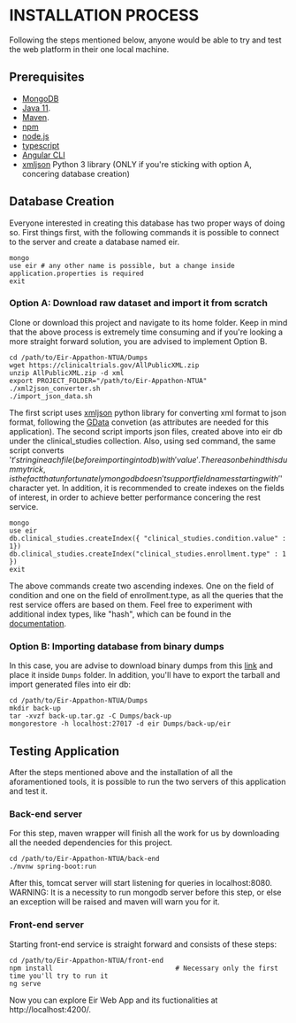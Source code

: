 # INSTALLATION PROCESS

Following the steps mentioned below, anyone would be able to try and test the web platform in their one local machine.

## Prerequisites

* [MongoDB](https://docs.mongodb.com/manual/installation/)
* [Java 11](https://www.oracle.com/java/technologies/javase-jdk11-downloads.html).
* [Maven](https://maven.apache.org/install.html).
* [npm](https://www.npmjs.com/get-npm)
* [node.js](https://nodejs.org/en/)
* [typescript](https://www.npmjs.com/package/typescript)
* [Angular CLI](https://cli.angular.io/)
* [xmljson](https://pypi.org/project/xmljson/) Python 3 library (ONLY if you're sticking with option A, concering database creation)

## Database Creation

Everyone interested in creating this database has two proper ways of doing so. First things first, with the following commands it is possible to connect to the server and create a database named eir.

```
mongo
use eir # any other name is possible, but a change inside application.properties is required
exit
```

### Option A: Download raw dataset and import it from scratch
Clone or download this project and navigate to its home folder. Keep in mind that the above process is extremely time consuming and if you're looking a more straight forward solution, you are advised to implement Option B.

```
cd /path/to/Eir-Appathon-NTUA/Dumps
wget https://clinicaltrials.gov/AllPublicXML.zip
unzip AllPublicXML.zip -d xml
export PROJECT_FOLDER="/path/to/Eir-Appathon-NTUA"
./xml2json_converter.sh
./import_json_data.sh
```
The first script uses [xmljson](https://pypi.org/project/xmljson/) python library for converting xml format to json format, following the [GData](http://wiki.open311.org/JSON_and_XML_Conversion/) convetion (as attributes are needed for this application).
The second script imports json files, created above into eir db under the clinical_studies collection. Also, using sed command, the same script converts '$t' string in each file (before importing into db) with 'value'.
The reason behind this dummy trick, is the fact that unfortunately mongodb doesn't support field names starting with '$' character yet. In addition, it is recommended to create indexes on the fields of interest, in order to achieve better performance concering the rest service.

```
mongo
use eir
db.clinical_studies.createIndex({ "clinical_studies.condition.value" : 1})
db.clinical_studies.createIndex("clinical_studies.enrollment.type" : 1 })
exit
```
The above commands create two  ascending indexes. One on the field of condition and one on the field of enrollment.type, as all the queries that the rest service offers are based on them. Feel free to experiment with additional index types, like "hash", which can be found in the [documentation](https://docs.mongodb.com/manual/reference/method/db.collection.createIndex/).

### Option B: Importing database from binary dumps

In this case, you are advise to download binary dumps from this [link](https://drive.google.com/file/d/1s1fjV97XBSoQoqY9xK_CF25W4oz0kwbl/view?usp=sharing) and place it inside `Dumps` folder. In addition, you'll have to export the tarball and import generated files into eir db:

```
cd /path/to/Eir-Appathon-NTUA/Dumps
mkdir back-up
tar -xvzf back-up.tar.gz -C Dumps/back-up
mongorestore -h localhost:27017 -d eir Dumps/back-up/eir
```

## Testing Application
After the steps mentioned above and the installation of all the aforamentioned tools, it is possible to run the two servers of this application and test it.

### Back-end server
For this step, maven wrapper will finish all the work for us by downloading all the needed dependencies for this project.
```
cd /path/to/Eir-Appathon-NTUA/back-end
./mvnw spring-boot:run
```
After this, tomcat server will start listening for queries in localhost:8080. 
WARNING: It is a necessity to run mongodb server before this step, or else an exception will be raised and maven will warn you for it.

### Front-end server
Starting front-end service is straight forward and consists of these steps:

```
cd /path/to/Eir-Appathon-NTUA/front-end
npm install                               # Necessary only the first time you'll try to run it
ng serve
```
Now you can explore Eir Web App and its fuctionalities at http://localhost:4200/.
